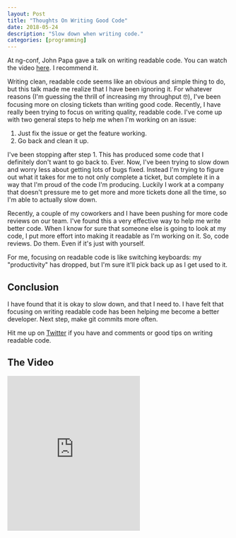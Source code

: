 ```yaml
---
layout: Post
title: "Thoughts On Writing Good Code"
date: 2018-05-24
description: "Slow down when writing code."
categories: [programming]
---
```


At ng-conf, John Papa gave a talk on writing readable code. You can watch the video [here](https://youtu.be/56mETnrByBM). I recommend it.

Writing clean, readable code seems like an obvious and simple thing to do, but this talk made me realize that I have been ignoring it. For whatever reasons (I'm guessing the thrill of increasing my throughput 🤓), I've been focusing more on closing tickets than writing good code. Recently, I have really been trying to focus on writing quality, readable code. I've come up with two general steps to help me when I'm working on an issue:

1. Just fix the issue or get the feature working.
2. Go back and clean it up.

I've been stopping after step 1. This has produced some code that I definitely don't want to go back to. Ever. Now, I've been trying to slow down and worry less about getting lots of bugs fixed. Instead I'm trying to figure out what it takes for me to not only complete a ticket, but complete it in a way that I'm proud of the code I'm producing. Luckily I work at a company that doesn't pressure me to get more and more tickets done all the time, so I'm able to actually slow down.

Recently, a couple of my coworkers and I have been pushing for more code reviews on our team. I've found this a very effective way to help me write better code. When I know for sure that someone else is going to look at my code, I put more effort into making it readable as I'm working on it. So, code reviews. Do them. Even if it's just with yourself.

For me, focusing on readable code is like switching keyboards: my "productivity" has dropped, but I'm sure it'll pick back up as I get used to it.

## Conclusion

I have found that it is okay to slow down, and that I need to. I have felt that focusing on writing readable code has been helping me become a better developer. Next step, make git commits more often.

Hit me up on [Twitter](https://twitter/com/samwarnick) if you have and comments or good tips on writing readable code.

## The Video

<iframe height="350" src="https://www.youtube-nocookie.com/embed/56mETnrByBM" frameborder="0" allow="autoplay; encrypted-media" allowfullscreen class="w-full"></iframe>
